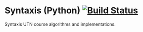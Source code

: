 # Syntaxis (Python) [![Build Status](https://travis-ci.org/franleplant/syntaxis.py.svg?branch=master)](https://travis-ci.org/franleplant/syntaxis.py)

Syntaxis UTN course algorithms and implementations.
